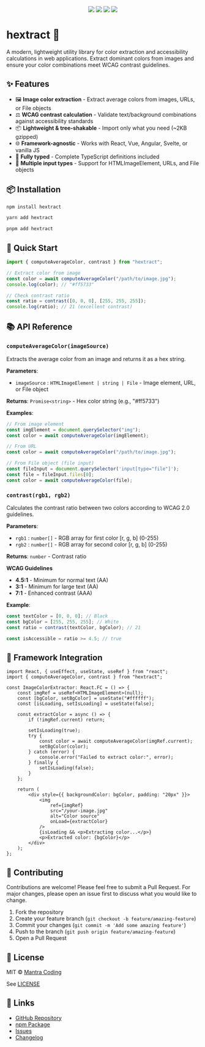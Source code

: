 <p align="center">
  <img src="https://img.shields.io/badge/TypeScript-3178C6?logo=typescript&logoColor=ffffff">
  <img src="https://img.shields.io/npm/v/hextract">
  <img src="https://img.shields.io/npm/dm/hextract">
  <img src="https://img.shields.io/bundlephobia/minzip/hextract">
</p>

# hextract 🎨

A modern, lightweight utility library for color extraction and accessibility calculations in web applications. Extract dominant colors from images and ensure your color combinations meet WCAG contrast guidelines.

## ✨ Features

-   🖼️ **Image color extraction** - Extract average colors from images, URLs, or File objects
-   ⚖️ **WCAG contrast calculation** - Validate text/background combinations against accessibility standards
-   📦 **Lightweight & tree-shakable** - Import only what you need (~2KB gzipped)
-   🌐 **Framework-agnostic** - Works with React, Vue, Angular, Svelte, or vanilla JS
-   📝 **Fully typed** - Complete TypeScript definitions included
-   🔄 **Multiple input types** - Support for HTMLImageElement, URLs, and File objects

## 📦 Installation

```bash
npm install hextract
```

```bash
yarn add hextract
```

```bash
pnpm add hextract
```

## 🚀 Quick Start

```ts
import { computeAverageColor, contrast } from "hextract";

// Extract color from image
const color = await computeAverageColor("/path/to/image.jpg");
console.log(color); // "#ff5733"

// Check contrast ratio
const ratio = contrast([0, 0, 0], [255, 255, 255]);
console.log(ratio); // 21 (excellent contrast)
```

## 📚 API Reference

### `computeAverageColor(imageSource)`

Extracts the average color from an image and returns it as a hex string.

**Parameters**:

-   `imageSource` : `HTMLImageElement | string | File` - Image element, URL, or File object

**Returns**: `Promise<string>` - Hex color string (e.g., "#ff5733")

**Examples**:

```ts
// From image element
const imgElement = document.querySelector("img");
const color = await computeAverageColor(imgElement);

// From URL
const color = await computeAverageColor("/path/to/image.jpg");

// From File object (file input)
const fileInput = document.querySelector('input[type="file"]');
const file = fileInput.files[0];
const color = await computeAverageColor(file);
```

### `contrast(rgb1, rgb2)`

Calculates the contrast ratio between two colors according to WCAG 2.0 guidelines.

**Parameters**:

-   `rgb1` : `number[]` - RGB array for first color [r, g, b] (0-255)
-   `rgb2` : `number[]` - RGB array for second color [r, g, b] (0-255)

**Returns**: `number` - Contrast ratio

**WCAG Guidelines**

-   **4.5:1** - Minimum for normal text (AA)
-   **3:1** - Minimum for large text (AA)
-   **7:1** - Enhanced contrast (AAA)

**Example**:

```ts
const textColor = [0, 0, 0]; // Black
const bgColor = [255, 255, 255]; // White
const ratio = contrast(textColor, bgColor); // 21

const isAccessible = ratio >= 4.5; // true
```

## 🔧 Framework Integration

```tsx
import React, { useEffect, useState, useRef } from "react";
import { computeAverageColor, contrast } from "hextract";

const ImageColorExtractor: React.FC = () => {
    const imgRef = useRef<HTMLImageElement>(null);
    const [bgColor, setBgColor] = useState("#ffffff");
    const [isLoading, setIsLoading] = useState(false);

    const extractColor = async () => {
        if (!imgRef.current) return;

        setIsLoading(true);
        try {
            const color = await computeAverageColor(imgRef.current);
            setBgColor(color);
        } catch (error) {
            console.error("Failed to extract color:", error);
        } finally {
            setIsLoading(false);
        }
    };

    return (
        <div style={{ backgroundColor: bgColor, padding: "20px" }}>
            <img
                ref={imgRef}
                src="/your-image.jpg"
                alt="Color source"
                onLoad={extractColor}
            />
            {isLoading && <p>Extracting color...</p>}
            <p>Extracted color: {bgColor}</p>
        </div>
    );
};
```

## 🤝 Contributing

Contributions are welcome! Please feel free to submit a Pull Request. For major changes, please open an issue first to discuss what you would like to change.

1. Fork the repository
2. Create your feature branch (`git checkout -b feature/amazing-feature`)
3. Commit your changes (`git commit -m 'Add some amazing feature'`)
4. Push to the branch (`git push origin feature/amazing-feature`)
5. Open a Pull Request

## 📄 License

MIT © [Mantra Coding](https://github.com/Mantra-Coding)

See [LICENSE](LICENSE)

## 🔗 Links

-   [GitHub Repository](https://github.com/Mantra-Coding/hextract)
-   [npm Package](https://www.npmjs.com/package/hextract)
-   [Issues](https://github.com/Mantra-Coding/hextract/issues)
-   [Changelog](CHANGELOG.md)
